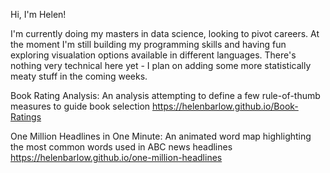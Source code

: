 Hi, I'm Helen!

I'm currently doing my masters in data science, looking to pivot careers. At the moment I'm still building my programming skills and having fun exploring visualation options available in different languages. There's nothing very technical here yet - I plan on adding some more statistically meaty stuff in the coming weeks.

Book Rating Analysis: An analysis attempting to define a few rule-of-thumb measures to guide book selection https://helenbarlow.github.io/Book-Ratings

One Million Headlines in One Minute: An animated word map highlighting the most common words used in ABC news headlines https://helenbarlow.github.io/one-million-headlines
